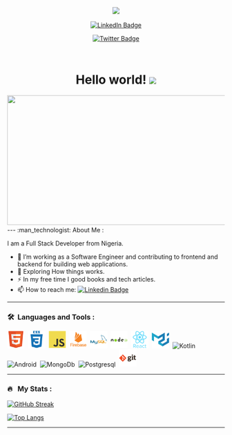 <div id="header" align="center">
 
  <img src="https://media.giphy.com/media/fvx95jkua5th3YeThr/giphy.gif" width="100"/>
</div>
<div id="badges">
  <p align="center"> <a href="https://www.linkedin.com/in/muhammed-nazeer-hussaini/">
    <img src="https://img.shields.io/badge/LinkedIn-blue?style=for-the-badge&logo=linkedin&logoColor=white" alt="LinkedIn Badge"/>
  </a> </p>
  <p align="center"> <a href="https://twitter.com/_nazeer24">
    <img src="https://img.shields.io/badge/Twitter-blue?style=for-the-badge&logo=twitter&logoColor=white" alt="Twitter Badge"/>
  </a> </p>
  <p align="center">
  <img src="https://komarev.com/ghpvc/?username=your-github-username&style=flat-square&color=blue" alt=""/>
  </p>

   <h1 align="center">  Hello world!
  <img src="https://media.giphy.com/media/hvRJCLFzcasrR4ia7z/giphy.gif" width="30px"/>
</h1>
</div>
<div align="center">
  <img src="https://media.giphy.com/media/U77IPoKMZUpzymdNZh/giphy.gif" width="600" height="300"/>
</div>
---
:man_technologist: About Me :

I am a Full Stack Developer from Nigeria.

- 🔭 I’m working as a Software Engineer and contributing to frontend and backend for building web applications.
- 🌱 Exploring How things works.
- ⚡ In my free time I good books and tech articles.
- 📫 How to reach me:  [![Linkedin Badge](https://img.shields.io/badge/-muhammed-blue?style=flat&logo=Linkedin&logoColor=white)](https://www.linkedin.com/in/muhammed-nazeer-hussaini)


---

### 🛠 &nbsp;Languages and Tools :

<p>
  <img src="https://github.com/devicons/devicon/blob/master/icons/html5/html5-original.svg" title="HTML5" alt="HTML" width="40" height="40"/>&nbsp;
  <img src="https://github.com/devicons/devicon/blob/master/icons/css3/css3-plain-wordmark.svg"  title="CSS3" alt="CSS" width="40" height="40"/>&nbsp;
<img src="https://github.com/devicons/devicon/blob/master/icons/javascript/javascript-original.svg" title="JavaScript" alt="JavaScript" width="40" height="40"/>&nbsp;
<img src="https://github.com/devicons/devicon/blob/master/icons/firebase/firebase-plain-wordmark.svg" title="Firebase" alt="Firebase" width="40" height="40"/>&nbsp;
<img src="https://github.com/devicons/devicon/blob/master/icons/mysql/mysql-original-wordmark.svg" title="MySQL"  alt="MySQL" width="40" height="40"/>&nbsp;
<img src="https://github.com/devicons/devicon/blob/master/icons/nodejs/nodejs-original-wordmark.svg" title="NodeJS" alt="NodeJS" width="40" height="40"/>&nbsp;
<img src="https://github.com/devicons/devicon/blob/master/icons/react/react-original-wordmark.svg" title="React" alt="React" width="40" height="40"/>&nbsp;
<img src="https://github.com/devicons/devicon/blob/master/icons/materialui/materialui-original.svg" title="Material UI" alt="Material UI" width="40" height="40"/>&nbsp;
<img src="https://www.vectorlogo.zone/logos/kotlinlang/kotlinlang-icon.svg" title="Kotlin"  alt="Kotlin" width="40" height="40"/>&nbsp;
<img src="https://www.vectorlogo.zone/logos/android/android-ar21.svg" title="Android"  alt="Android" width="40" height="40"/>&nbsp;
<img src="https://www.vectorlogo.zone/logos/mongodb/mongodb-ar21.svg" title="MongoDb"  alt="MongoDb" width="40" height="40"/>&nbsp;
 <img src="https://www.vectorlogo.zone/logos/postgresql/postgresql-ar21.svg" title="Postgresql"  alt="Postgresql" width="40" height="40"/>&nbsp;
<img src="https://github.com/devicons/devicon/blob/master/icons/git/git-original-wordmark.svg" title="Git" **alt="Git" width="40" height="40"/>&nbsp;
</p>

---

### 🔥 &nbsp; My Stats :
[![GitHub Streak](http://github-readme-streak-stats.herokuapp.com?user=muhammednazeer&theme=dark&background=000000)](https://git.io/streak-stats)

[![Top Langs](https://github-readme-stats.vercel.app/api/top-langs/?username=muhammednazeer&layout=compact&theme=vision-friendly-dark)](https://github.com/anuraghazra/github-readme-stats)

---
